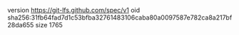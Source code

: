version https://git-lfs.github.com/spec/v1
oid sha256:31fb64fad7d1c53bfba32761483106caba80a0097587e782ca8a217bf28da655
size 1765
